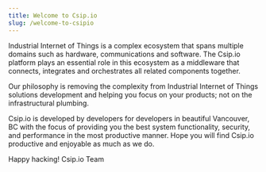 ```yaml
---
title: Welcome to Csip.io
slug: /welcome-to-csipio
---
```


Industrial Internet of Things is a complex ecosystem that spans multiple domains such as hardware, communications and software. The Csip.io platform plays an essential role in this ecosystem as a middleware that connects, integrates and orchestrates all related components together.

Our philosophy is removing the complexity from Industrial Internet of Things solutions development and helping you focus on your products; not on the infrastructural plumbing.

Csip.io is developed by developers for developers in beautiful Vancouver, BC with the focus of providing you the best system functionality, security, and performance in the most productive manner. Hope you will find Csip.io productive and enjoyable as much as we do.

Happy hacking!
Csip.io Team


